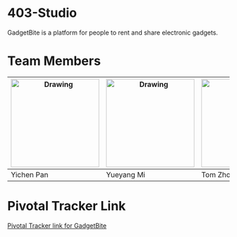 # 403-Studio

GadgetBite is a platform for people to rent and share electronic gadgets.

# Team Members
| <img src="http://i.imgur.com/YPnwQj7.jpg" alt="Drawing" style="width: 200px;"/> | <img src="http://i.imgur.com/oA6zbaN.jpg" alt="Drawing" style="width: 200px;"/> | <img src="http://i.imgur.com/GTuzWCz.jpg" alt="Drawing" style="width: 200px;"/> | <img src="http://i.imgur.com/dVfyN9C.jpg" alt="Drawing" style="width: 200px;"/> |
| ----------------------------------- | ----------------------------------- | ----------------------------------- | ----------------------------------- |
| Yichen Pan                          | Yueyang Mi                          | Tom Zhou                            | Lingyu Zhang                        |

# Pivotal Tracker Link
[Pivotal Tracker link for GadgetBite](https://www.pivotaltracker.com/n/projects/1446720)
